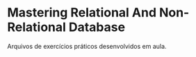 # Mastering Relational And Non-Relational Database

Arquivos de exercícios práticos desenvolvidos em aula. 
